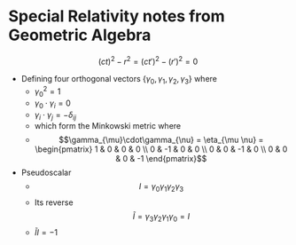 # Special Relativity notes from Geometric Algebra
$$\left( ct \right) ^2 - r^2 = \left( ct' \right) ^{2} - \left( r' \right) ^2 = 0$$
- Defining four orthogonal vectors $\left\{ \gamma_{0}, \gamma_{1}, \gamma_{2}, \gamma_{3} \right\}$ where 
	- $\gamma_{0}^2=1$
	- $\gamma_{0}\cdot \gamma_{i} = 0$
	- $\gamma_{i} \cdot \gamma_{j} = -\delta_{ij}$
	- which form the Minkowski metric where 
	- $$\gamma_{\mu}\cdot\gamma_{\nu} = \eta_{\mu \nu} = \begin{pmatrix}
1 & 0 & 0 & 0 \\
0 & -1 & 0 & 0  \\
0 & 0 & -1 & 0 \\
0 & 0 & 0 & -1
\end{pmatrix}$$
- Pseudoscalar 
	- $$I = \gamma_{0}\gamma_{1}\gamma_{2}\gamma_{3}$$
	- Its reverse $$\tilde{I} = \gamma_{3}\gamma_{2}\gamma_{1}\gamma_{0} = I$$
	- $\tilde{I}I = -1$